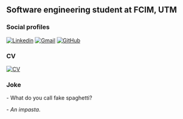 ## Software engineering student at FCIM, UTM

### Social profiles

[![Linkedin](https://img.shields.io/badge/LinkedIn-0077B5?style=for-the-badge&logo=linkedin&logoColor=white)](https://www.linkedin.com/in/timur-crav%C8%9Bov-65207b282/) [![Gmail](https://img.shields.io/badge/Gmail-D14836?style=for-the-badge&logo=Gmail&logoColor=white)](mailto:timurcravtov04@gmail.com)
[![GitHub](https://img.shields.io/badge/GitHub-181717?style=for-the-badge&logo=github&logoColor=white)](https://github.com/TimurCravtov)


### CV

[![CV](https://img.shields.io/badge/CV-Download-red?style=for-the-badge&logo=linkedin&logoColor=white)](files/TimurCravtovCV.pdf)

### Joke

\- What do you call fake spaghetti?

\- *An impasta*.

